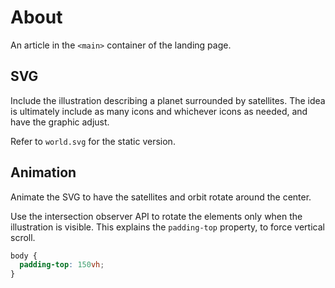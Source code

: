 # About

An article in the `<main>` container of the landing page.

## SVG

Include the illustration describing a planet surrounded by satellites. The idea is ultimately include as many icons and whichever icons as needed, and have the graphic adjust.

Refer to `world.svg` for the static version.

## Animation

Animate the SVG to have the satellites and orbit rotate around the center.

Use the intersection observer API to rotate the elements only when the illustration is visible. This explains the `padding-top` property, to force vertical scroll.

```css
body {
  padding-top: 150vh;
}
```

